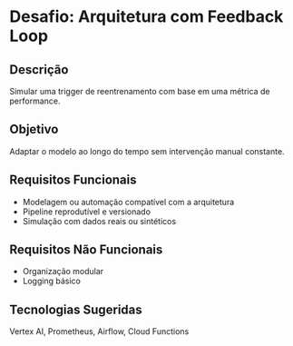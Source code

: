 # Desafio: Arquitetura com Feedback Loop

## Descrição
Simular uma trigger de reentrenamento com base em uma métrica de performance.

## Objetivo
Adaptar o modelo ao longo do tempo sem intervenção manual constante.

## Requisitos Funcionais
- Modelagem ou automação compatível com a arquitetura
- Pipeline reprodutível e versionado
- Simulação com dados reais ou sintéticos

## Requisitos Não Funcionais
- Organização modular
- Logging básico

## Tecnologias Sugeridas
Vertex AI, Prometheus, Airflow, Cloud Functions

